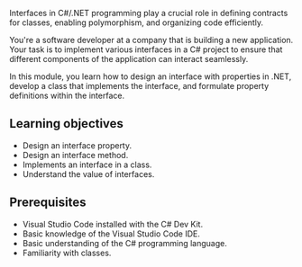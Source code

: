 Interfaces in C#/.NET programming play a crucial role in defining contracts for classes, enabling polymorphism, and organizing code efficiently.

You're a software developer at a company that is building a new application. Your task is to implement various interfaces in a C# project to ensure that different components of the application can interact seamlessly.

In this module, you learn how to design an interface with properties in .NET, develop a class that implements the interface, and formulate property definitions within the interface.

## Learning objectives

- Design an interface property.
- Design an interface method.
- Implements an interface in a class.
- Understand the value of interfaces.

## Prerequisites

- Visual Studio Code installed with the C# Dev Kit.
- Basic knowledge of the Visual Studio Code IDE.
- Basic understanding of the C# programming language.
- Familiarity with classes.
